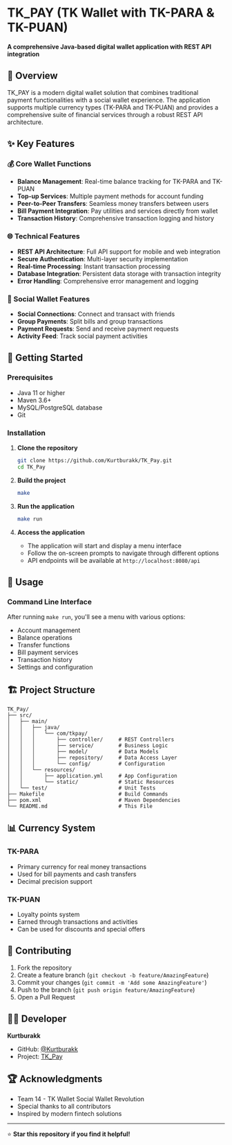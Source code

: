 # TK_PAY (TK Wallet with TK-PARA & TK-PUAN)

**A comprehensive Java-based digital wallet application with REST API integration**

## 📖 Overview

TK_PAY is a modern digital wallet solution that combines traditional payment functionalities with a social wallet experience. The application supports multiple currency types (TK-PARA and TK-PUAN) and provides a comprehensive suite of financial services through a robust REST API architecture.

## ✨ Key Features

### 💰 Core Wallet Functions
- **Balance Management**: Real-time balance tracking for TK-PARA and TK-PUAN
- **Top-up Services**: Multiple payment methods for account funding
- **Peer-to-Peer Transfers**: Seamless money transfers between users
- **Bill Payment Integration**: Pay utilities and services directly from wallet
- **Transaction History**: Comprehensive transaction logging and history

### 🌐 Technical Features
- **REST API Architecture**: Full API support for mobile and web integration
- **Secure Authentication**: Multi-layer security implementation
- **Real-time Processing**: Instant transaction processing
- **Database Integration**: Persistent data storage with transaction integrity
- **Error Handling**: Comprehensive error management and logging

### 👥 Social Wallet Features
- **Social Connections**: Connect and transact with friends
- **Group Payments**: Split bills and group transactions
- **Payment Requests**: Send and receive payment requests
- **Activity Feed**: Track social payment activities

## 🚀 Getting Started

### Prerequisites
- Java 11 or higher
- Maven 3.6+
- MySQL/PostgreSQL database
- Git

### Installation

1. **Clone the repository**
   ```bash
   git clone https://github.com/Kurtburakk/TK_Pay.git
   cd TK_Pay
   ```

2. **Build the project**
   ```bash
   make
   ```

3. **Run the application**
   ```bash
   make run
   ```

4. **Access the application**
   - The application will start and display a menu interface
   - Follow the on-screen prompts to navigate through different options
   - API endpoints will be available at `http://localhost:8080/api`

## 📱 Usage

### Command Line Interface
After running `make run`, you'll see a menu with various options:
- Account management
- Balance operations
- Transfer functions
- Bill payment services
- Transaction history
- Settings and configuration


## 🏗️ Project Structure

```
TK_Pay/
├── src/
│   ├── main/
│   │   ├── java/
│   │   │   └── com/tkpay/
│   │   │       ├── controller/     # REST Controllers
│   │   │       ├── service/        # Business Logic
│   │   │       ├── model/          # Data Models
│   │   │       ├── repository/     # Data Access Layer
│   │   │       └── config/         # Configuration
│   │   └── resources/
│   │       ├── application.yml     # App Configuration
│   │       └── static/             # Static Resources
│   └── test/                       # Unit Tests
├── Makefile                        # Build Commands
├── pom.xml                         # Maven Dependencies
└── README.md                       # This File
```

## 📊 Currency System

### TK-PARA
- Primary currency for real money transactions
- Used for bill payments and cash transfers
- Decimal precision support

### TK-PUAN
- Loyalty points system
- Earned through transactions and activities
- Can be used for discounts and special offers


## 🤝 Contributing

1. Fork the repository
2. Create a feature branch (`git checkout -b feature/AmazingFeature`)
3. Commit your changes (`git commit -m 'Add some AmazingFeature'`)
4. Push to the branch (`git push origin feature/AmazingFeature`)
5. Open a Pull Request

## 👨‍💻 Developer

**Kurtburakk**
- GitHub: [@Kurtburakk](https://github.com/Kurtburakk)
- Project: [TK_Pay](https://github.com/Kurtburakk/TK_Pay)


## 🏆 Acknowledgments

- Team 14 - TK Wallet Social Wallet Revolution
- Special thanks to all contributors
- Inspired by modern fintech solutions

---

⭐ **Star this repository if you find it helpful!**
